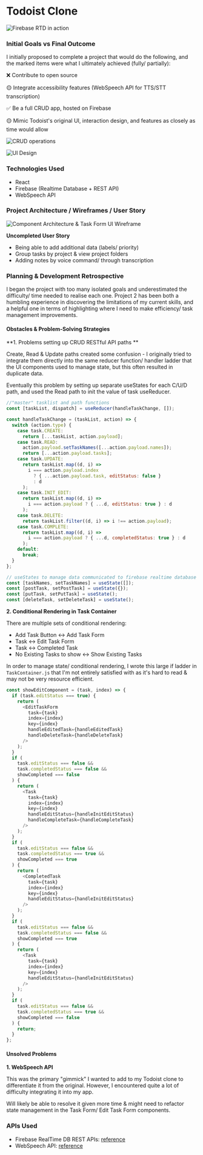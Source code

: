# Todoist Clone

![Firebase RTD in action](https://i.imgur.com/JFu6zKs.gif)

### Initial Goals vs Final Outcome

I initially proposed to complete a project that would do the following, and the marked items were what I ultimately achieved (fully/ partially):

❌ Contribute to open source

🟡 Integrate accessibility features (WebSpeech API for TTS/STT transcription)

✅ Be a full CRUD app, hosted on Firebase

🟡 Mimic Todoist's original UI, interaction design, and features as closely as time would allow

![CRUD operations](https://i.imgur.com/thyf0i7.gif)

![UI Design](https://i.imgur.com/9aDFOIg.gif)

### Technologies Used

- React
- Firebase (Realtime Database + REST API)
- WebSpeech API

### Project Architecture / Wireframes / User Story

![Component Architecture & Task Form UI Wireframe](https://i.imgur.com/TI5ssmR.jpeg)

**Uncompleted User Story**

- Being able to add additional data (labels/ priority)
- Group tasks by project & view project folders
- Adding notes by voice command/ through transcription

### Planning & Development Retrospective

I began the project with too many isolated goals and underestimated the difficulty/ time needed to realise each one. Project 2 has been both a humbling experience in discovering the limitations of my current skills, and a helpful one in terms of highlighting where I need to make efficiency/ task management improvements.

#### Obstacles & Problem-Solving Strategies

**1. Problems setting up CRUD RESTful API paths **

Create, Read & Update paths created some confusion - I originally tried to integrate them directly into the same reducer function/ handler ladder that the UI components used to manage state, but this often resulted in duplicate data.

Eventually this problem by setting up separate useStates for each C/U/D path, and used the Read path to init the value of task useReducer.

```javascript
//"master" tasklist and path functions
const [taskList, dispatch] = useReducer(handleTaskChange, []);

const handleTaskChange = (taskList, action) => {
  switch (action.type) {
    case task.CREATE:
      return [...taskList, action.payload];
    case task.READ:
      action.payload.setTaskNames([...action.payload.names]);
      return [...action.payload.tasks];
    case task.UPDATE:
      return taskList.map((d, i) =>
        i === action.payload.index
          ? { ...action.payload.task, editStatus: false }
          : d
      );
    case task.INIT_EDIT:
      return taskList.map((d, i) =>
        i === action.payload ? { ...d, editStatus: true } : d
      );
    case task.DELETE:
      return taskList.filter((d, i) => i !== action.payload);
    case task.COMPLETE:
      return taskList.map((d, i) =>
        i === action.payload ? { ...d, completedStatus: true } : d
      );
    default:
      break;
  }
};

// useStates to manage data communicated to firebase realtime database
const [taskNames, setTaskNames] = useState([]);
const [postTask, setPostTask] = useState({});
const [putTask, setPutTask] = useState();
const [deleteTask, setDeleteTask] = useState();
```

**2. Conditional Rendering in Task Container**

There are multiple sets of conditional rendering:

- Add Task Button <-> Add Task Form
- Task <-> Edit Task Form
- Task <-> Completed Task
- No Existing Tasks to show <-> Show Existing Tasks

In order to manage state/ conditional rendering, I wrote this large if ladder in `TaskContainer.js` that I'm not entirely satisfied with as it's hard to read & may not be very resource efficient.

```javascript
const showEditComponent = (task, index) => {
  if (task.editStatus === true) {
    return (
      <EditTaskForm
        task={task}
        index={index}
        key={index}
        handleEditedTask={handleEditedTask}
        handleDeleteTask={handleDeleteTask}
      />
    );
  }
  if (
    task.editStatus === false &&
    task.completedStatus === false &&
    showCompleted === false
  ) {
    return (
      <Task
        task={task}
        index={index}
        key={index}
        handleEditStatus={handleInitEditStatus}
        handleCompleteTask={handleCompleteTask}
      />
    );
  }
  if (
    task.editStatus === false &&
    task.completedStatus === true &&
    showCompleted === true
  ) {
    return (
      <CompletedTask
        task={task}
        index={index}
        key={index}
        handleEditStatus={handleInitEditStatus}
      />
    );
  }
  if (
    task.editStatus === false &&
    task.completedStatus === false &&
    showCompleted === true
  ) {
    return (
      <Task
        task={task}
        index={index}
        key={index}
        handleEditStatus={handleInitEditStatus}
      />
    );
  }
  if (
    task.editStatus === false &&
    task.completedStatus === true &&
    showCompleted === false
  ) {
    return;
  }
};
```

#### Unsolved Problems

**1. WebSpeech API**

This was the primary "gimmick" I wanted to add to my Todoist clone to differentiate it from the original. However, I encountered quite a lot of difficulty integrating it into my app.

Will likely be able to resolve it given more time & might need to refactor state management in the Task Form/ Edit Task Form components.

### APIs Used

- Firebase RealTime DB REST APIs: [reference](https://firebase.google.com/docs/reference/rest/database)
- WebSpeech API: [reference](https://developer.mozilla.org/en-US/docs/Web/API/Web_Speech_API/Using_the_Web_Speech_API)
